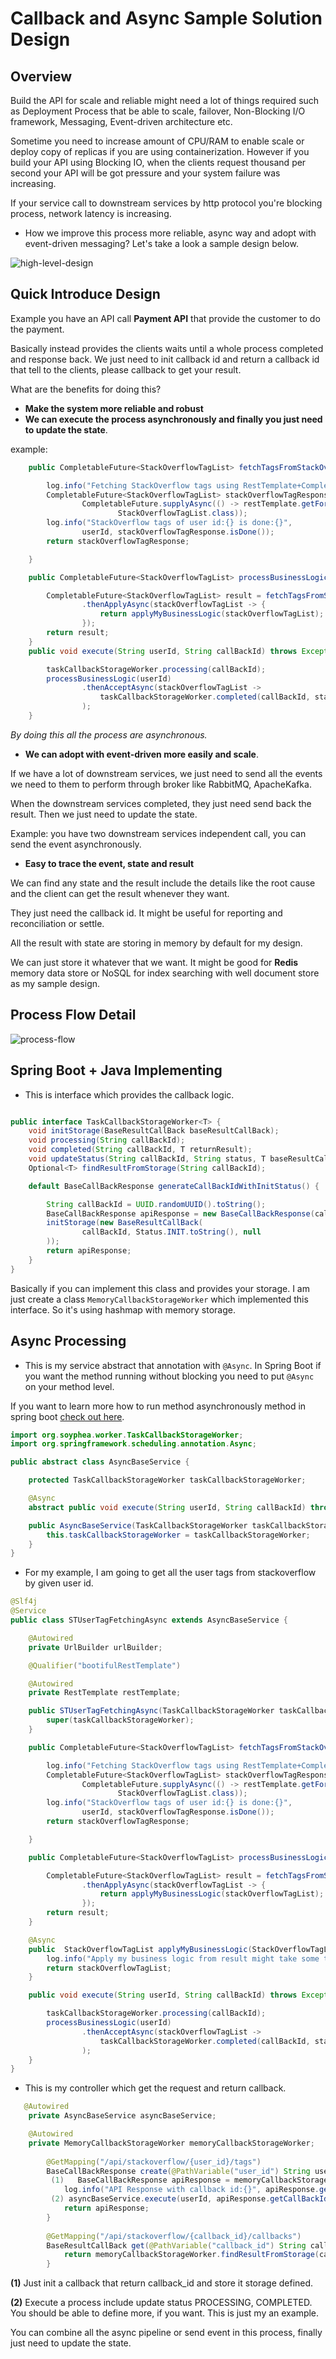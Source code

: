 # Callback and Async Sample Solution Design
## Overview

Build the API for scale and reliable might need a lot of things required such as Deployment Process
that be able to scale, failover, Non-Blocking I/O framework, Messaging, Event-driven architecture etc.

Sometime you need to increase amount of CPU/RAM to enable scale or deploy copy of replicas if you are using containerization.
However if you build your API using Blocking IO, when the clients request thousand per second your API will be got pressure
and your system failure was increasing.

If your service call to downstream services by http protocol you're blocking process, network latency is increasing.
* How we improve this process more reliable, async way and adopt with event-driven messaging?
Let's take a look a sample design below.

![high-level-design](docs/HLDS.png)

## Quick Introduce Design
Example you have an API call **Payment API** that provide the customer to do the payment.

Basically instead provides the clients waits until a whole process completed and response back.
We just need to init callback id and return a callback id that tell to the clients, please callback to get your result.

What are the benefits for doing this?

* **Make the system more reliable and robust**
* **We can execute the process asynchronously and finally you just need to update the state**.

example: 
```java
    public CompletableFuture<StackOverflowTagList> fetchTagsFromStackOverFlow(String userId) throws Exception {

        log.info("Fetching StackOverflow tags using RestTemplate+CompletableFuture with user id:{}", userId);
        CompletableFuture<StackOverflowTagList> stackOverflowTagResponse =
                CompletableFuture.supplyAsync(() -> restTemplate.getForObject(urlBuilder.fullApiEndpoint(userId),
                        StackOverflowTagList.class));
        log.info("StackOverflow tags of user id:{} is done:{}",
                userId, stackOverflowTagResponse.isDone());
        return stackOverflowTagResponse;

    }

    public CompletableFuture<StackOverflowTagList> processBusinessLogic(String callbackId) throws Exception{

        CompletableFuture<StackOverflowTagList> result = fetchTagsFromStackOverFlow(callbackId)
                .thenApplyAsync(stackOverflowTagList -> {
                    return applyMyBusinessLogic(stackOverflowTagList);
                });
        return result;
    }
    public void execute(String userId, String callBackId) throws Exception {

        taskCallbackStorageWorker.processing(callBackId);
        processBusinessLogic(userId)
                .thenAcceptAsync(stackOverflowTagList ->
                    taskCallbackStorageWorker.completed(callBackId, stackOverflowTagList)
                );
    }

```
*By doing this all the process are asynchronous.*

* **We can adopt with event-driven more easily and scale**. 

If we have a lot of downstream services, we just 
need to send all the events we need to them to perform through broker like RabbitMQ, ApacheKafka.
 
When the downstream services completed, they just need send back the result.
Then we just need to update the state. 

Example: you have two downstream services independent call, you can send the event asynchronously.

* **Easy to trace the event, state and result**

We can find any state and the result include the details like the root cause and the client can get the result whenever they want.

They just need the callback id. It might be useful for reporting and reconciliation or settle.


All the result with state are storing in memory by default for my design. 

We can just  store it whatever that we want. It might be good for **Redis** memory data store or NoSQL for index searching with well document store as my sample design.

## Process Flow Detail
![process-flow](docs/process_flow.png)


## Spring Boot + Java Implementing

* This is interface which provides the callback logic.
```java

public interface TaskCallbackStorageWorker<T> {
    void initStorage(BaseResultCallBack baseResultCallBack);
    void processing(String callBackId);
    void completed(String callBackId, T returnResult);
    void updateStatus(String callBackId, String status, T baseResultCallBack);
    Optional<T> findResultFromStorage(String callBackId);

    default BaseCallBackResponse generateCallBackIdWithInitStatus() {

        String callBackId = UUID.randomUUID().toString();
        BaseCallBackResponse apiResponse = new BaseCallBackResponse(callBackId);
        initStorage(new BaseResultCallBack(
                callBackId, Status.INIT.toString(), null
        ));
        return apiResponse;
    }
}

```

Basically if you can implement this class and provides your storage. I am just create a class `MemoryCallbackStorageWorker` which implemented this interface.
So it's using hashmap with memory storage.

## Async Processing
* This is my service abstract that annotation with `@Async`. In Spring Boot if you want the method running without blocking you need to put `@Async` on your method level.

If you want to learn more how to run method asynchronously method in spring boot [check out here](https://spring.io/guides/gs/async-method/).


```java
import org.soyphea.worker.TaskCallbackStorageWorker;
import org.springframework.scheduling.annotation.Async;

public abstract class AsyncBaseService {

    protected TaskCallbackStorageWorker taskCallbackStorageWorker;

    @Async
    abstract public void execute(String userId, String callBackId) throws Exception;

    public AsyncBaseService(TaskCallbackStorageWorker taskCallbackStorageWorker) {
        this.taskCallbackStorageWorker = taskCallbackStorageWorker;
    }
}
```


* For my example, I am going to get all the user tags from stackoverflow by given user id.

```java
@Slf4j
@Service
public class STUserTagFetchingAsync extends AsyncBaseService {

    @Autowired
    private UrlBuilder urlBuilder;

    @Qualifier("bootifulRestTemplate")

    @Autowired
    private RestTemplate restTemplate;

    public STUserTagFetchingAsync(TaskCallbackStorageWorker taskCallbackStorageWorker) {
        super(taskCallbackStorageWorker);
    }

    public CompletableFuture<StackOverflowTagList> fetchTagsFromStackOverFlow(String userId) throws Exception {

        log.info("Fetching StackOverflow tags using RestTemplate+CompletableFuture with user id:{}", userId);
        CompletableFuture<StackOverflowTagList> stackOverflowTagResponse =
                CompletableFuture.supplyAsync(() -> restTemplate.getForObject(urlBuilder.fullApiEndpoint(userId),
                        StackOverflowTagList.class));
        log.info("StackOverflow tags of user id:{} is done:{}",
                userId, stackOverflowTagResponse.isDone());
        return stackOverflowTagResponse;

    }

    public CompletableFuture<StackOverflowTagList> processBusinessLogic(String callbackId) throws Exception{

        CompletableFuture<StackOverflowTagList> result = fetchTagsFromStackOverFlow(callbackId)
                .thenApplyAsync(stackOverflowTagList -> {
                    return applyMyBusinessLogic(stackOverflowTagList);
                });
        return result;
    }

    @Async
    public  StackOverflowTagList applyMyBusinessLogic(StackOverflowTagList stackOverflowTagList) {
        log.info("Apply my business logic from result might take some time.");
        return stackOverflowTagList;
    }

    public void execute(String userId, String callBackId) throws Exception {

        taskCallbackStorageWorker.processing(callBackId);
        processBusinessLogic(userId)
                .thenAcceptAsync(stackOverflowTagList ->
                    taskCallbackStorageWorker.completed(callBackId, stackOverflowTagList)
                );
    }
}

```

* This is my controller which get the request and return callback.

```java
   @Autowired
    private AsyncBaseService asyncBaseService;

    @Autowired
    private MemoryCallbackStorageWorker memoryCallbackStorageWorker;
    
        @GetMapping("/api/stackoverflow/{user_id}/tags")
        BaseCallBackResponse create(@PathVariable("user_id") String userId) throws Exception {
         (1)   BaseCallBackResponse apiResponse = memoryCallbackStorageWorker.generateCallBackIdWithInitStatus();
            log.info("API Response with callback id:{}", apiResponse.getCallBackId());
         (2) asyncBaseService.execute(userId, apiResponse.getCallBackId());
            return apiResponse;
        }
    
        @GetMapping("/api/stackoverflow/{callback_id}/callbacks")
        BaseResultCallBack get(@PathVariable("callback_id") String callBackId) {
            return memoryCallbackStorageWorker.findResultFromStorage(callBackId).get();
        }
```

**(1)** Just init a callback that return callback_id and store it storage defined.

**(2)** Execute a process include update status PROCESSING, COMPLETED. You should be able to define more, if you want.
This is just my an example.

You can combine all the async pipeline or send event in this process, finally just need to update the state.




